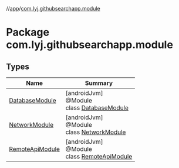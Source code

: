 //[app](../../index.md)/[com.lyj.githubsearchapp.module](index.md)

# Package com.lyj.githubsearchapp.module

## Types

| Name | Summary |
|---|---|
| [DatabaseModule](-database-module/index.md) | [androidJvm]<br>@Module<br>class [DatabaseModule](-database-module/index.md) |
| [NetworkModule](-network-module/index.md) | [androidJvm]<br>@Module<br>class [NetworkModule](-network-module/index.md) |
| [RemoteApiModule](-remote-api-module/index.md) | [androidJvm]<br>@Module<br>class [RemoteApiModule](-remote-api-module/index.md) |
